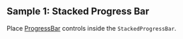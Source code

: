 ## Sample 1: Stacked Progress Bar

Place [ProgressBar](~/controls/bootstrap4/ProgressBar) controls inside the `StackedProgressBar`.